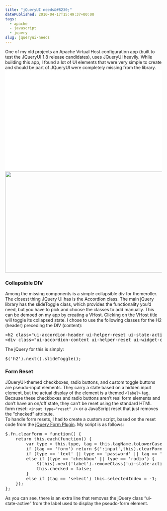 ```yaml
---
title: "jQueryUI needs&#8230;"
datePublished: 2010-04-17T15:49:37+00:00
tags:
  - apache
  - javascript
  - jquery
slug: jqueryui-needs
---
```



<p>One of my old projects an Apache Virtual Host configuration app (built to test the JQueryUI 1.8 release candidates), uses JQueryUI heavily. While building this app, I found a lot of UI elements that were very simple to create and should be part of JQueryUI were completely missing from the library.<br />
<a href="http://davidosomething.com/content/uploads/apachevhost.png"><img src="data:image/gif;base64,R0lGODdhAQABAPAAAP///wAAACwAAAAAAQABAEACAkQBADs=" data-lazy-type="image" data-lazy-src="http://davidosomething.com/content/uploads/apachevhost-590x326.png" alt="" title="Apache VHost Configurator" width="590" height="326" class="lazy lazy-hidden aligncenter size-medium wp-image-308" /><noscript><img src="http://davidosomething.com/content/uploads/apachevhost-590x326.png" alt="" title="Apache VHost Configurator" width="590" height="326" class="aligncenter size-medium wp-image-308" /></noscript></a></p>
<h3>Collapsible DIV</h3>
<p>Among the missing components is a simple collapsible div for themeroller. The closest thing JQuery UI has is the Accordion class. The main jQuery library has the slideToggle class, which provides the functionality you&#8217;d need, but you have to pick and choose the classes to add manually. This can be demoed on my app by creating a VHost. Clicking on the VHost title will toggle its collapsed state. I chose to use the following classes for the H2 (header) preceding the DIV (content):</p>
<pre class="brush: xml">&lt;h2 class="ui-accordion-header ui-helper-reset ui-state-active ui-corner-top">header&lt;/h2>
&lt;div class="ui-accordion-content ui-helper-reset ui-widget-content ui-corner-bottom ui-accordion-content-active">content&lt;/div></pre>
<p>The jQuery for this is simply:</p>
<pre class="brush: js">$('h2').next().slideToggle();</pre>
<h3>Form Reset</h3>
<p>JQueryUI-themed checkboxes, radio buttons, and custom toggle buttons are pseudo-input elements. They carry a state based on a hidden input element, but the actual display of the element is a themed <code>&lt;label&gt;</code> tag. Because these checkboxes and radio buttons aren&#8217;t real form elements and don&#8217;t have an on/off state, they can&#8217;t be reset using the standard HTML form reset: <code>&lt;input type="reset" /&gt;</code> or a JavaScript reset that just removes the &#8220;checked&#8221; attribute.<br />
To handle form resets, I had to create a custom script, based on the reset code from the <a href="http://jquery.malsup.com/form/">jQuery Form Plugin</a>. My script is as follows:</p>
<pre class="brush: js">
$.fn.clearForm = function() {
	return this.each(function() {
		var type = this.type, tag = this.tagName.toLowerCase();
		if (tag == 'form') return $(':input',this).clearForm();
		if (type == 'text' || type == 'password' || tag == 'textarea') this.value = '';
		else if (type == 'checkbox' || type == 'radio') {
			$(this).next('label').removeClass('ui-state-active');
			this.checked = false;
		}
		else if (tag == 'select') this.selectedIndex = -1;
	});
};
</pre>
<p>As you can see, there is an extra line that removes the jQuery class &#8220;ui-state-active&#8221; from the label used to display the pseudo-form element.</p>

